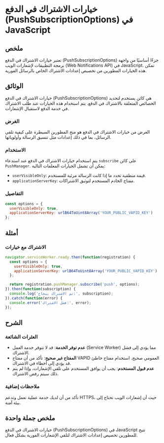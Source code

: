 <!--
Meta Description: # خيارات الاشتراك في الدفع (PushSubscriptionOptions) في JavaScript ## ملخص تعتبر خيارات الاشتراك في الدفع (PushSubscriptionOptions) جزءًا أساسيًا من و...
Meta Keywords: الاشتراك, الدفع, خيارات, javascript, pushsubscriptionoptions
-->

# خيارات الاشتراك في الدفع (PushSubscriptionOptions) في JavaScript

## ملخص
تعتبر خيارات الاشتراك في الدفع (PushSubscriptionOptions) جزءًا أساسيًا من واجهة برمجة التطبيقات لإشعارات الويب (Web Notifications API) في JavaScript. تمكن هذه الخيارات المطورين من تخصيص إعدادات الاشتراك الخاص بالرسائل الفورية.

## الوثائق
خيارات الاشتراك في الدفع (PushSubscriptionOptions) هي كائن يستخدم لتحديد الخصائص المتعلقة بالاشتراك في الدفع. يتم استخدام هذه الخيارات عند طلب الاشتراك في خدمة الدفع لاستقبال الإشعارات.

### الغرض
الغرض من خيارات الاشتراك في الدفع هو منح المطورين السيطرة على كيفية تلقي الرسائل، بما في ذلك إعدادات مثل تنسيق الرسالة وأولوياتها.

### الاستخدام
يتم استخدام خيارات الاشتراك في الدفع عند استدعاء `subscribe` على كائن `PushManager`. يمكن أن تشمل الخيارات المعلمات التالية:
- `userVisibleOnly`: قيمة منطقية تحدد ما إذا كانت الرسالة مرئية للمستخدم.
- `applicationServerKey`: مفتاح الخادم المستخدم لتوثيق الاشتراكات.

### التفاصيل
```javascript
const options = {
  userVisibleOnly: true,
  applicationServerKey: urlB64ToUint8Array('YOUR_PUBLIC_VAPID_KEY')
};
```

## أمثلة
### الاشتراك مع خيارات
```javascript
navigator.serviceWorker.ready.then(function(registration) {
  const options = {
    userVisibleOnly: true,
    applicationServerKey: urlB64ToUint8Array('YOUR_PUBLIC_VAPID_KEY')
  };

  return registration.pushManager.subscribe('push', options);
}).then(function(subscription) {
  console.log('تم الاشتراك بنجاح:', subscription);
}).catch(function(error) {
  console.error('فشل الاشتراك:', error);
});
```

## الشرح
### العثرات الشائعة
- **عدم توفر الخدمة**: قد لا تتوفر خدمة العمل (Service Worker) مما يؤدي إلى فشل الاشتراك.
- **المفتاح غير صحيح**: تأكد من أن مفتاح VAPID العمومي صحيح. استخدام مفتاح خاطئ قد يؤدي إلى أخطاء في الاشتراك.
- **عدم قبول المستخدم**: يجب أن يوافق المستخدم على تلقي الإشعارات، وإذا لم يتم ذلك سيتم رفض الاشتراك.

### ملاحظات إضافية
تأكد من أن لديك خدمة عملية تعمل وتدعم HTTPS، حيث أن إشعارات الويب تحتاج إلى بيئة آمنة.

## ملخص جملة واحدة
خيارات الاشتراك في الدفع (PushSubscriptionOptions) في JavaScript تتيح للمطورين تخصيص إعدادات الاشتراك لتلقي الإشعارات الفورية بشكل فعال.